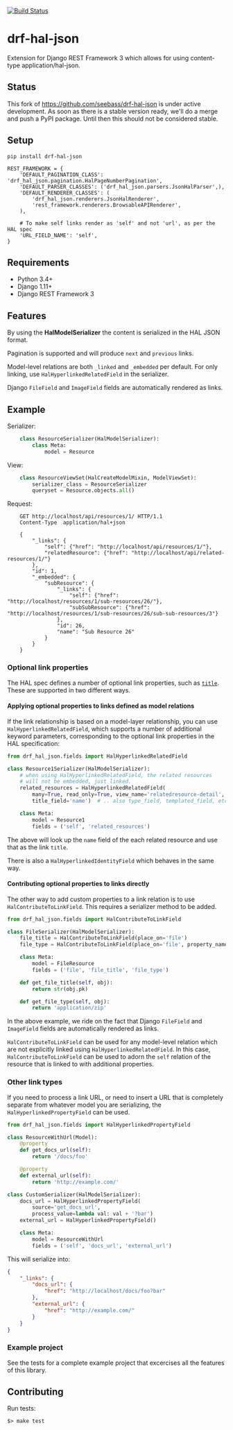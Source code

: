 [![Build Status](https://travis-ci.org/Artory/drf-hal-json.svg?branch=master)](https://travis-ci.org/Artory/drf-hal-json)

drf-hal-json
=================
Extension for Django REST Framework 3 which allows for using content-type application/hal-json.

## Status ##

This fork of https://github.com/seebass/drf-hal-json is under active development.
As soon as there is a stable version ready, we'll do a merge and push a PyPI package.
Until then this should not be considered stable.

## Setup ##

    pip install drf-hal-json

    REST_FRAMEWORK = {
        'DEFAULT_PAGINATION_CLASS': 'drf_hal_json.pagination.HalPageNumberPagination',
        'DEFAULT_PARSER_CLASSES': ('drf_hal_json.parsers.JsonHalParser',),
        'DEFAULT_RENDERER_CLASSES': (
            'drf_hal_json.renderers.JsonHalRenderer',
            'rest_framework.renderers.BrowsableAPIRenderer',
        ),

        # To make self links render as 'self' and not 'url', as per the HAL spec
        'URL_FIELD_NAME': 'self',
    }

## Requirements ##

* Python 3.4+
* Django 1.11+
* Django REST Framework 3

## Features ##

By using the **HalModelSerializer** the content is serialized in the HAL JSON format.

Pagination is supported and will produce `next` and `previous` links.

Model-level relations are both `_linked` and `_embedded` per default. For only
linking, use `HalHyperlinkedRelatedField` in the serializer.

Django `FileField` and `ImageField` fields are automatically rendered as links.

## Example ##

Serializer:

```python
    class ResourceSerializer(HalModelSerializer):
        class Meta:
            model = Resource
```

View:

```python
    class ResourceViewSet(HalCreateModelMixin, ModelViewSet):
        serializer_class = ResourceSerializer
        queryset = Resource.objects.all()
```

Request:

```
    GET http://localhost/api/resources/1/ HTTP/1.1
    Content-Type  application/hal+json

    {
        "_links": {
            "self": {"href": "http://localhost/api/resources/1/"},
            "relatedResource": {"href": "http://localhost/api/related-resources/1/"}
        },
        "id": 1,
        "_embedded": {
            "subResource": {
                "_links": {
                    "self": {"href": "http://localhost/resources/1/sub-resources/26/"},
                    "subSubResource": {"href": "http://localhost/resources/1/sub-resources/26/sub-sub-resources/3"}
                },
                "id": 26,
                "name": "Sub Resource 26"
            }
        }
    }
```

### Optional link properties

The HAL spec defines a number of optional link properties, such as [`title`][hal spec title].
These are supported in two different ways.

#### Applying optional properties to links defined as model relations

If the link relationship is based on a model-layer relationship, you can use
`HalHyperlinkedRelatedField`, which supports a number of additional keyword
parameters, corresponding to the optional link properties in the HAL specification:

```python
from drf_hal_json.fields import HalHyperlinkedRelatedField

class Resource1Serializer(HalModelSerializer):
    # when using HalHyperlinkedRelatedField, the related resources
    # will not be embedded, just linked.
    related_resources = HalHyperlinkedRelatedField(
        many=True, read_only=True, view_name='relatedresource-detail',
        title_field='name')  # .. also type_field, templated_field, etc.

    class Meta:
        model = Resource1
        fields = ('self', 'related_resources')
```

The above will look up the `name` field of the each related resource and
use that as the link `title`.

There is also a `HalHyperlinkedIdentityField` which behaves in the same way.

#### Contributing optional properties to links directly

The other way to add custom properties to a link relation is to use
`HalContributeToLinkField`. This requires a serializer method to be
added.

```python
from drf_hal_json.fields import HalContributeToLinkField

class FileSerializer(HalModelSerializer):
    file_title = HalContributeToLinkField(place_on='file')
    file_type = HalContributeToLinkField(place_on='file', property_name='type')

    class Meta:
        model = FileResource
        fields = ('file', 'file_title', 'file_type')

    def get_file_title(self, obj):
        return str(obj.pk)

    def get_file_type(self, obj):
        return 'application/zip'
```

In the above example, we ride on the fact that Django `FileField`
and `ImageField` fields are automatically rendered as links.

`HalContributeToLinkField` can be used for any model-level relation
which are not explicitly linked using `HalHyperlinkedRelatedField`.
In this case, `HalContributeToLinkField` can be used to adorn the `self`
relation of the resource that is linked to with additional properties.

### Other link types

If you need to process a link URL, or need to insert a URL that is
completely separate from whatever model you are serializing, the
`HalHyperlinkedPropertyField` can be used.

``` python
from drf_hal_json.fields import HalHyperlinkedPropertyField

class ResourceWithUrl(Model):
    @property
    def get_docs_url(self):
        return '/docs/foo'

    @property
    def external_url(self):
        return 'http://example.com/'

class CustomSerializer(HalModelSerializer):
    docs_url = HalHyperlinkedPropertyField(
        source='get_docs_url',
        process_value=lambda val: val + '?bar')
    external_url = HalHyperlinkedPropertyField()

    class Meta:
        model = ResourceWithUrl
        fields = ('self', 'docs_url', 'external_url')
```

This will serialize into:

``` json
{
    "_links": {
        "docs_url": {
            "href": "http://localhost/docs/foo?bar"
        },
        "external_url": {
            "href": "http://example.com/"
        }
    }
}
```

### Example project

See the tests for a complete example project that excercises all the features
of this library.

## Contributing

Run tests:

```
$> make test
```

[test project]: tests/
[hal spec title]: https://tools.ietf.org/html/draft-kelly-json-hal-06#section-5.7
